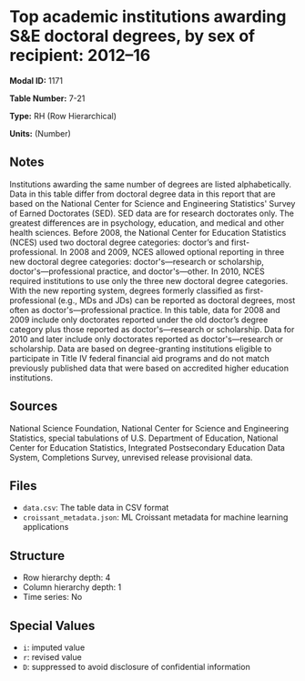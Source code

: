 # Top academic institutions awarding S&E doctoral degrees, by sex of recipient: 2012&#8211;16

**Modal ID:** 1171

**Table Number:** 7-21

**Type:** RH (Row Hierarchical)

**Units:** (Number)

## Notes

Institutions awarding the same number of degrees are listed alphabetically. Data in this table differ from doctoral degree data in this report that are based on the National Center for Science and Engineering Statistics' Survey of Earned Doctorates (SED). SED data are for research doctorates only. The greatest differences are in psychology, education, and medical and other health sciences. Before 2008, the National Center for Education Statistics (NCES) used two doctoral degree categories: doctor’s and first-professional. In 2008 and 2009, NCES allowed optional reporting in three new doctoral degree categories: doctor's—research or scholarship, doctor's—professional practice, and doctor's—other. In 2010, NCES required institutions to use only the three new doctoral degree categories. With the new reporting system, degrees formerly classified as first-professional (e.g., MDs and JDs) can be reported as doctoral degrees, most often as doctor's—professional practice. In this table, data for 2008 and 2009 include only doctorates reported under the old doctor’s degree category plus those reported as doctor's—research or scholarship. Data for 2010 and later include only doctorates reported as doctor's—research or scholarship. Data are based on degree-granting institutions eligible to participate in Title IV federal financial aid programs and do not match previously published data that were based on accredited higher education institutions.

## Sources

National Science Foundation, National Center for Science and Engineering Statistics, special tabulations of U.S. Department of Education, National Center for Education Statistics, Integrated Postsecondary Education Data System, Completions Survey, unrevised release provisional data.

## Files

- `data.csv`: The table data in CSV format
- `croissant_metadata.json`: ML Croissant metadata for machine learning applications

## Structure

- Row hierarchy depth: 4
- Column hierarchy depth: 1
- Time series: No

## Special Values

- `i`: imputed value
- `r`: revised value
- `D`: suppressed to avoid disclosure of confidential information
